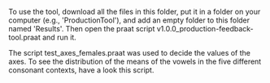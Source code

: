 To use the tool, download all the files in this folder, put it in a folder on your computer (e.g., 'ProductionTool'), and add an empty folder to this folder named 'Results'.
Then open the praat script v1.0.0_production-feedback-tool.praat and run it.

The script test_axes_females.praat was used to decide the values of the axes. To see the distribution of the means of the vowels in the five different consonant contexts, have a look this script.
